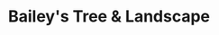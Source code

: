 ---
title: "Bailey's Tree & Landscape"
url: /sandusky/baileys-tree-und-landscape/
shop: Garten-Center
---